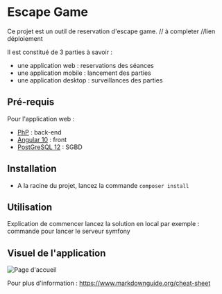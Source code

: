 # Escape Game

Ce projet est un outil de reservation d'escape game. // à completer
//lien déploiement 

Il est constitué de 3 parties à savoir : 
- une application web : reservations des séances
- une application mobile : lancement des parties
-  une application desktop : surveillances des parties


## Pré-requis

Pour l'application web : 
- [PhP](https://www.php.net/downloads.php) : back-end
- [Angular 10](https://www.toto.fr) : front
- [PostGreSQL 12](link) : SGBD


## Installation

- A la racine du projet, lancez la commande ``` composer install ```

## Utilisation

Explication de commencer lancez la solution en local
par exemple : commande pour lancer le serveur symfony 

## Visuel de l'application

![Page d'accueil](./img/toto.png)

Pour plus d'information : https://www.markdownguide.org/cheat-sheet

